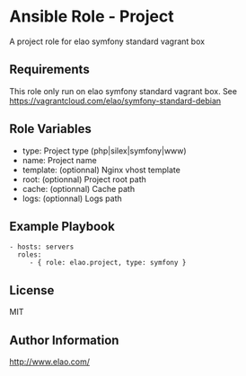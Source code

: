Ansible Role - Project
======================

A project role for elao symfony standard vagrant box

Requirements
------------

This role only run on elao symfony standard vagrant box. See https://vagrantcloud.com/elao/symfony-standard-debian

Role Variables
--------------

* type: Project type (php|silex|symfony|www)
* name: Project name
* template: (optionnal) Nginx vhost template
* root: (optionnal) Project root path
* cache: (optionnal) Cache path
* logs: (optionnal) Logs path

Example Playbook
----------------

    - hosts: servers
      roles:
         - { role: elao.project, type: symfony }

License
-------

MIT

Author Information
------------------

http://www.elao.com/

